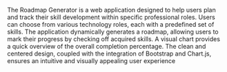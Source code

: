 The Roadmap Generator is a web application designed to help users plan and track their skill development within specific professional roles. Users can choose from various technology roles, each with a predefined set of skills. The application dynamically generates a roadmap, allowing users to mark their progress by checking off acquired skills. A visual chart provides a quick overview of the overall completion percentage. The clean and centered design, coupled with the integration of Bootstrap and Chart.js, ensures an intuitive and visually appealing user experience
